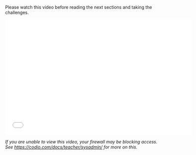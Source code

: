 Please watch this video before reading the next sections and taking the challenges.

<div class="video">
<div class="video-wrapper">
<iframe src="//player.vimeo.com/video/137991123" width="600" height="370" frameborder="0" webkitallowfullscreen mozallowflscreen allowfullscreen></iframe>
</div>
</div>

*If you are unable to view this video, your firewall may be blocking access. See https://codio.com/docs/teacher/sysadmin/ for more on this.*